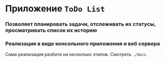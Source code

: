 # Приложение `ToDo List`

### Позволяет планировать задачи, отслеживать их статусы, просматривать список их историю

### Реализация в виде консольного приложения и веб сервера

Сама реализация разбита на несколько этапов. Смотреть `./docs`